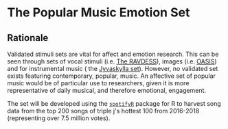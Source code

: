 # The Popular Music Emotion Set 

## Rationale 
Validated stimuli sets are vital for affect and emotion research. This can be seen through sets of vocal stimuli (i.e. [The RAVDESS][1]), images (i.e. [OASIS][2]) and for instrumental music ( the [Jyvaskylla set][3]). However, no validated set exists featuring contemporary, popular, music. An affective set of popular music would be of particular use to researchers, given it is more representative of daily musical, and therefore emotional, engagement. 

The set will be developed using the [`spotifyR`][4] package for R to harvest song data from the top 200 songs of triple j's hottest 100 from 2016-2018 (representing over 7.5 million votes). 

[1]: https://smartlaboratory.org/ravdess/
[2]: https://link.springer.com/article/10.3758/s13428-016-0715-3
[3]: https://journals.sagepub.com/doi/10.1177/0305735610362821 
[4]: https://github.com/charlie86/spotifyr
